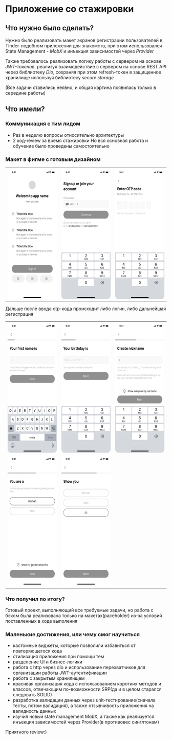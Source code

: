 # Приложение со стажировки

## Что нужно было сделать?

Нужно было реализовать макет экранов регистрации пользователей в Tinder-подобном приложении для знакомств, при этом использовался State Management - *MobX* и инъекция зависимостей через *Provider*

Также требовалось реализовать логику работы с сервером на основе *JWT-токенов*, реализуя взаимодействие с сервером на основе REST API через библиотеку *Dio*, сохраняя при этом refresh-токен в защищенное хранилище используя библиотеку *secure storage*

(Все задачи ставились неявно, и общая картина появилась только в середине работы)

## Что имели?

### Коммуникация с тим лидом

- Раз в неделю вопросы относительно архитектуры
- 2 код-review за время стажировки
Но вся основная работа и обучение было проведены самостоятельно



### Макет в фигме с готовым дизайном

<table>
    <tr>
    <td><img src="readme_assets/1_start_screen.png" width=188 height=406></td>
    <td><img src="readme_assets/2_phone_number.png" width=188 height=406></td>
    <td><img src="readme_assets/3_OTP_code.png" width=188 height=406></td>
</tr>
</table>
<!-- ![Start screen](readme_assets/1_start_screen.png)
 ![Phone number](readme_assets/2_phone_number.png)
![OTP](readme_assets/3_OTP_code.png) -->

Дальше после ввода otp-кода происходит либо логин, либо дальнейшая регистрация

<table>
    <tr>
        <td><img src="readme_assets/4_your_first_name_is.png" width=188 height=406></td>
        <td><img src="readme_assets/5_your_birthday_is.png" width=188 height=406></td>
        <td><img src="readme_assets/6_your_nickname.png" width=188 height=406></td>
    </tr>
    <tr>
        <td><img src="readme_assets/7_you_are_a.png" width=188 height=406></td>
        <td><img src="readme_assets/8_show_you.png" width=188 height=406></td>
</tr>
</table>
<!-- ![first name](readme_assets/4_your_first_name_is.png)
![birthday](readme_assets/5_your_birthday_is.png)
![nickname](readme_assets/6_your_nickname.png)
![u r](readme_assets/7_you_are_a.png)
![show u](readme_assets/8_show_you.png) -->

### Что получил по итогу?

Готовый проект, выполняющий все требуемые задачи, но работа с бэком была реализована только на макетах(paceholder) из-за условий поставленных в ходе выполения

### Маленькие достижения, или чему смог научиться

- кастомные виджеты, которые позволили избавиться от повторяющегося кода
- стилизация приложения при помощи тем
- разделение UI и бизнес-логики
- работа с http через dio и использование перехватчиков для организации работы JWT-аутентификации
- работа с закрытым хранилищем
- красивая организация кода с использованием коротких методов и классов, отвечающим по-возможности SRP(да и в целом старался следовать SOLID)
- разработка валидации данных через unit-тестирование(сначала тесты, потом валидация), а также отзывчивость приложения на валидность данных
- изучил новый state management MobX, а также как реализуется инъекция зависимостей через Provider(в противовес синглтонам)

 Приятного review:)
